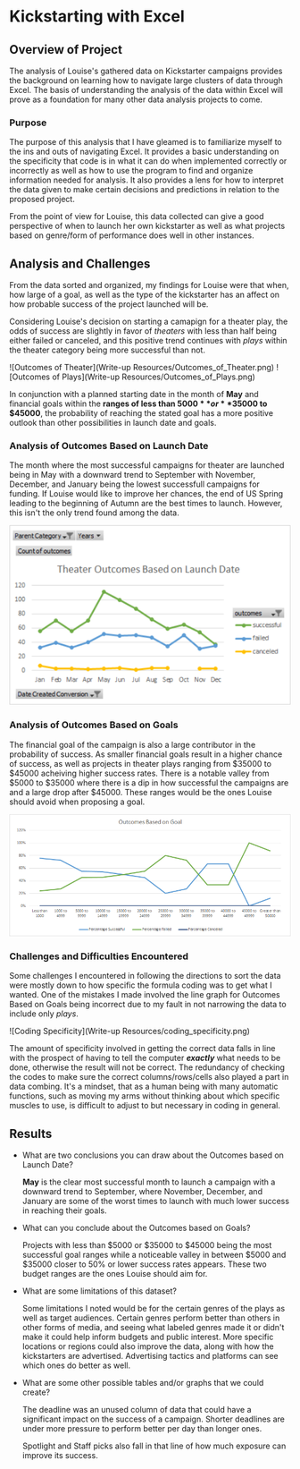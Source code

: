 # Kickstarting with Excel

## Overview of Project

   The analysis of Louise's gathered data on Kickstarter campaigns provides the background on learning how to navigate large clusters of data through Excel. The basis of understanding the analysis of the data within Excel will prove as a foundation for many other data analysis projects to come.

### Purpose

   The purpose of this analysis that I have gleamed is to familiarize myself to the ins and outs of navigating Excel. It provides a basic understanding on the specificity that code is in what it can do when implemented correctly or incorrectly as well as how to use the program to find and organize information needed for analysis. It also provides a lens for how to interpret the data given to make certain decisions and predictions in relation to the proposed project.

   From the point of view for Louise, this data collected can give a good perspective of when to launch her own kickstarter as well as what projects based on genre/form of performance does well in other instances. 

## Analysis and Challenges

   From the data sorted and organized, my findings for Louise were that when, how large of a goal, as well as the type of the kickstarter has an affect on how probable success of the project launched will be.

   Considering Louise's decision on starting a camapign for a theater play, the odds of success are slightly in favor of _theaters_ with less than half being either failed or canceled, and this positive trend continues with _plays_ within the theater category being more successful than not.

![Outcomes of Theater](Write-up Resources/Outcomes_of_Theater.png)
![Outcomes of Plays](Write-up Resources/Outcomes_of_Plays.png)

   In conjunction with a planned starting date in the month of **May** and financial goals within the **ranges of less than $5000** or **$35000 to $45000**, the probability of reaching the stated goal has a more positive outlook than other possibilities in launch date and goals.

    
### Analysis of Outcomes Based on Launch Date
 
   The month where the most successful campaigns for theater are launched being in May with a downward trend to September with November, December, and January being the lowest successfull campaigns for funding. If Louise would like to improve her chances, the end of US Spring leading to the beginning of Autumn are the best times to launch. However, this isn't the only trend found among the data.
   
![Theater Outcomes vs Launch](Resources/Theater_Outcomes_Vs_Launch.png)

### Analysis of Outcomes Based on Goals

   The financial goal of the campaign is also a large contributor in the probability of success. As smaller financial goals result in a higher chance of success, as well as projects in theater plays ranging from $35000 to $45000 acheiving higher success rates. There is a notable valley from $5000 to $35000 where there is a dip in how successful the campaigns are and a large drop after $45000. These ranges would be the ones Louise should avoid when proposing a goal.
   
![Outcomes vs Goals](Resources/Outcomes_vs_Goals.png)

### Challenges and Difficulties Encountered

   Some challenges I encountered in following the directions to sort the data were mostly down to how specific the formula coding was to get what I wanted. One of the mistakes I made involved the line graph for Outcomes Based on Goals being incorrect due to my fault in not narrowing the data to include only _plays_. 

![Coding Specificity](Write-up Resources/coding_specificity.png)

   The amount of specificity involved in getting the correct data falls in line with the prospect of having to tell the computer **_exactly_** what needs to be done, otherwise the result will not be correct. The redundancy of checking the codes to make sure the correct columns/rows/cells also played a part in data combing. It's a mindset, that as a human being with many automatic functions, such as moving my arms without thinking about which specific muscles to use, is difficult to adjust to but necessary in coding in general.

## Results

- What are two conclusions you can draw about the Outcomes based on Launch Date?
    
    **May** is the clear most successful month to launch a campaign with a downward trend to September, where November, December, and January are some of the worst times to launch with much lower success in reaching their goals.

- What can you conclude about the Outcomes based on Goals?

    Projects with less than $5000 or $35000 to $45000 being the most successful goal ranges while a noticeable valley in between $5000 and $35000 closer to 50% or lower success rates appears. These two budget ranges are the ones Louise should aim for.

- What are some limitations of this dataset?
    
    Some limitations I noted would be for the certain genres of the plays as well as target audiences. Certain genres perform better than others in other forms of media, and seeing what labeled genres made it or didn't make it could help inform budgets and public interest. More specific locations or regions could also improve the data, along with how the kickstarters are advertised. Advertising tactics and platforms can see which ones do better as well.

- What are some other possible tables and/or graphs that we could create?

    The deadline was an unused column of data that could have a significant impact on the success of a campaign. Shorter deadlines are under more pressure to perform better per day than longer ones.

    Spotlight and Staff picks also fall in that line of how much exposure can improve its success.
